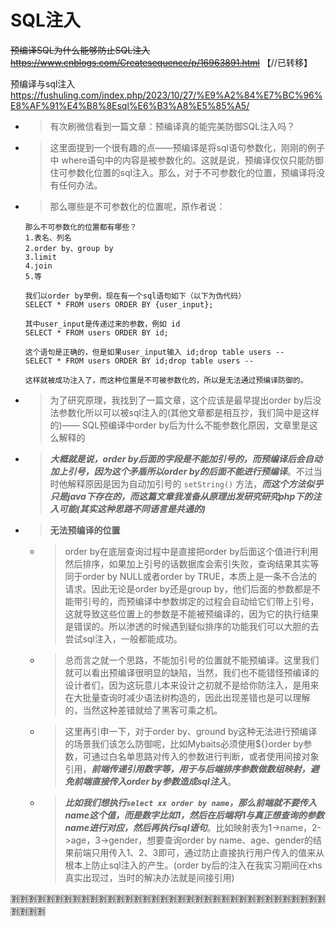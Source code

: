 
# SQL注入

~~预编译SQL为什么能够防止SQL注入 https://www.cnblogs.com/Createsequence/p/16963891.html~~  【//已转移】

预编译与sql注入 https://fushuling.com/index.php/2023/10/27/%E9%A2%84%E7%BC%96%E8%AF%91%E4%B8%8Esql%E6%B3%A8%E5%85%A5/
- > 有次刷微信看到一篇文章：预编译真的能完美防御SQL注入吗？
- > 这里面提到一个很有趣的点——预编译是将sql语句参数化，刚刚的例子中 where语句中的内容是被参数化的。这就是说，预编译仅仅只能防御住可参数化位置的sql注入。那么，对于不可参数化的位置，预编译将没有任何办法。
- > 那么哪些是不可参数化的位置呢，原作者说：
  ```console
  那么不可参数化的位置都有哪些？
  1.表名、列名
  2.order by、group by
  3.limit
  4.join
  5.等

  我们以order by举例，现在有一个sql语句如下（以下为伪代码）
  SELECT * FROM users ORDER BY {user_input};

  其中user_input是传递过来的参数，例如 id
  SELECT * FROM users ORDER BY id;

  这个语句是正确的，但是如果user_input输入 id;drop table users --
  SELECT * FROM users ORDER BY id;drop table users --

  这样就被成功注入了，而这种位置是不可被参数化的，所以是无法通过预编译防御的。
  ```
- > 为了研究原理，我找到了一篇文章，这个应该是最早提出order by后没法参数化所以可以被sql注入的(其他文章都是相互抄，我们简中是这样的)—— SQL预编译中order by后为什么不能参数化原因，文章里是这么解释的
- > ***大概就是说，order by后面的字段是不能加引号的，而预编译后会自动加上引号，因为这个矛盾所以order by的后面不能进行预编译***。不过当时他解释原因是因为自动加引号的 `setString()` 方法，***而这个方法似乎只是java下存在的，而这篇文章我准备从原理出发研究研究php下的注入可能(其实这种思路不同语言是共通的)***
- > **无法预编译的位置**
  * > order by在底层查询过程中是直接把order by后面这个值进行利用然后排序，如果加上引号的话数据库会索引失败，查询结果其实等同于order by NULL或者order by TRUE，本质上是一条不合法的请求。因此无论是order by还是group by，他们后面的参数都是不能带引号的，而预编译中参数绑定的过程会自动给它们带上引号，这就导致这些位置上的参数是不能被预编译的，因为它的执行结果是错误的。所以渗透的时候遇到疑似排序的功能我们可以大胆的去尝试sql注入，一般都能成功。
  * > 总而言之就一个思路，不能加引号的位置就不能预编译。这里我们就可以看出预编译很明显的缺陷，当然，我们也不能错怪预编译的设计者们，因为这玩意儿本来设计之初就不是给你防注入，是用来在大批量查询时减少语法树构造的，因此出现差错也是可以理解的，当然这种差错就给了黑客可乘之机。
  * > 这里再引申一下，对于order by、ground by这种无法进行预编译的场景我们该怎么防御呢，比如Mybaits必须使用${}order by参数，可通过白名单思路对传入的参数进行判断，或者使用间接对象引用，***前端传递引用数字等，用于与后端排序参数做数组映射，避免前端直接传入order by参数造成sql注入***。
  * > ***比如我们想执行`select xx order by name`，那么前端就不要传入name这个值，而是数字比如1，然后在后端将1与真正想查询的参数name进行对应，然后再执行sql语句***。比如映射表为1->name，2->age，3->gender，想要查询order by name、age、gender的结果前端只用传入1、2、3即可，通过防止直接执行用户传入的值来从根本上防止sql注入的产生。(order by后的注入在我实习期间在xhs真实出现过，当时的解决办法就是间接引用)

:u5272::u5272::u5272::u5272::u5272::u5272::u5272::u5272::u5272::u5272::u5272::u5272::u5272::u5272::u5272::u5272::u5272::u5272::u5272::u5272::u5272::u5272::u5272::u5272::u5272::u5272::u5272::u5272::u5272::u5272::u5272::u5272::u5272::u5272::u5272::u5272::u5272::u5272::u5272::u5272:
